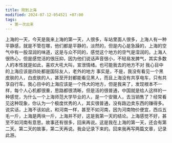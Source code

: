 ```yaml
---
title: 刚到上海
modified: 2024-07-12-054521 +07:00
tags:
  - 第一次出来
---
```


上海的一天，今天是我来上海的第一天，人很多，车站里面人很多，上海人有一种平静感，就是不管在哪，他们都是平静的，淡然的，但是内心是急躁的，上海的空气中有一股湿润的味道，这是与众不同的，感觉这个地方的空气是湿润的。上海人很热心，但是感觉活的很压抑，因为他们说话声音很小，不轻易发脾气，其实多数人的本性就是如此，喜欢大吼大叫，宣泄情绪。也可能我去的地方不对 我心目中的上海应该是四处都是国际友人，老外的地方 事实是，不是，我没有看见一个黑皮肤的人，白皮肤的人，甚至开封都能看见黑人，而且上海没有共享电车，只有共享自行车。我心目中的上海应该是一个伟大的地方，但是我来了，发现根本不一样，每个人心机都很重，思路都很清晰，但是活的很普通，中国就是给人这样的一种感觉，为什么一个上海师范大学毕业的人，是一个安徽人，去当销售了？经常看见这种现象，你认为一个极度优秀的人，其实很普通，没有路边卖东西的赚得多。说实话，上海不该如此，和河南一样，甚至不如河南，因为河南物价便宜，西瓜五毛一斤，上海是两块一斤，上海并不好，这是我第一天的结论。上海感觉不好，甚至不如河南有意思。故事还有很多，回来再说。这是我在上海的第一天，还会有第二天。第二天的故事，第二天再说。我会记录下来的。回来我再写两篇文章，记录此游。